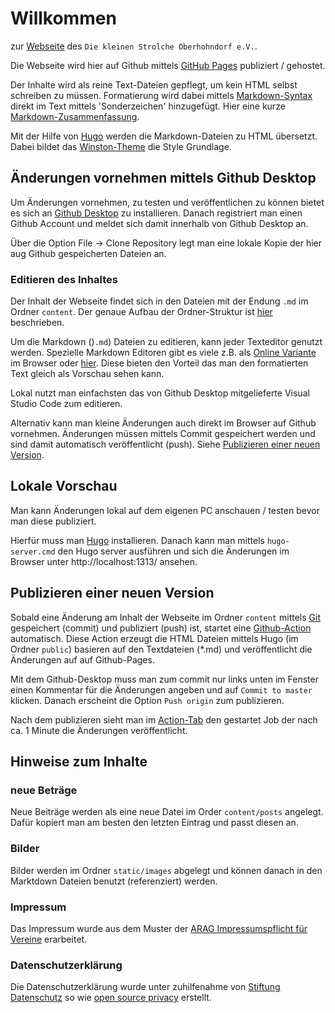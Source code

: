 


# Willkommen

zur [Webseite](https://kleinen-strolche-oberhohndorf.github.io/) des `Die kleinen Strolche Oberhohndorf e.V.`.

Die Webseite wird hier auf Github mittels [GitHub Pages](https://pages.github.com/) publiziert / gehostet.

Der Inhalte wird als reine Text-Dateien gepflegt, um kein HTML selbst schreiben zu müssen.
Formatierung wird dabei mittels [Markdown-Syntax](https://www.markdownguide.org/getting-started/)
direkt im Text mittels 'Sonderzeichen' hinzugefügt.
Hier eine kurze [Markdown-Zusammenfassung](https://www.markdownguide.org/cheat-sheet/).

Mit der Hilfe von [Hugo](https://gohugo.io/documentation/) werden die Markdown-Dateien zu HTML übersetzt.
Dabei bildet das [Winston-Theme](https://themes.gohugo.io/themes/hugo-winston-theme/) die Style Grundlage.

## Änderungen vornehmen mittels Github Desktop

Um Änderungen vornehmen, zu testen und veröffentlichen zu können bietet es sich an [Github Desktop](https://docs.github.com/en/desktop/overview/getting-started-with-github-desktop) zu installieren. Danach registriert man einen Github Account und meldet sich damit innerhalb
von Github Desktop an. 

Über die Option File -> Clone Repository legt man eine lokale Kopie der hier aug Github gespeicherten Dateien an.

### Editieren des Inhaltes

Der Inhalt der Webseite findet sich in den Dateien mit der Endung `.md` im Ordner `content`.
Der genaue Aufbau der Ordner-Struktur ist [hier](https://gohugo.io/content-management/organization/#organization-of-content-source) beschrieben.

Um die Markdown ()`.md`) Dateien zu editieren, kann jeder Texteditor genutzt werden. Spezielle Markdown Editoren gibt
es viele z.B. als [Online Variante](https://dillinger.io/) im Browser oder [hier](https://github.com/marktext/marktext).
Diese bieten den Vorteil das man den formatierten Text gleich als Vorschau sehen kann.

Lokal nutzt man einfachsten das von Github Desktop mitgelieferte Visual Studio Code zum editieren.  

Alternativ kann man kleine Änderungen auch direkt im Browser auf Github vornehmen. Änderungen müssen mittels Commit gespeichert werden und sind damit automatisch veröffentlicht (push). Siehe [Publizieren einer neuen Version](#publizieren-einer-neuen-version).

## Lokale Vorschau

Man kann Änderungen lokal auf dem eigenen PC anschauen / testen bevor man diese publiziert.

Hierfür muss man [Hugo](https://gohugo.io/installation/) installieren. Danach kann man mittels `hugo-server.cmd` den
Hugo server ausführen und sich die Änderungen im Browser unter http://localhost:1313/ ansehen.

## Publizieren einer neuen Version

Sobald eine Änderung am Inhalt der Webseite im Ordner `content`
mittels [Git](https://www.w3schools.com/git/default.asp) gespeichert (commit) und publiziert (push) ist,
startet eine [Github-Action](https://docs.github.com/en/actions) automatisch.
Diese Action erzeugt die HTML Dateien mittels Hugo (im Ordner `public`) basieren auf den Textdateien (*.md)
und veröffentlicht die Änderungen auf auf Github-Pages. 

Mit dem Github-Desktop muss man zum commit nur links unten im Fenster einen Kommentar für die Änderungen 
angeben und auf `Commit to master` klicken. Danach erscheint die Option `Push origin` zum publizieren.

Nach dem publizieren sieht man im [Action-Tab](https://github.com/kleinen-Strolche-Oberhohndorf/kleinen-Strolche-Oberhohndorf.github.io/actions) den gestartet Job der nach ca. 1 Minute die Änderungen veröffentlicht.

## Hinweise zum Inhalte

### neue Beträge

Neue Beiträge werden als eine neue Datei im Order `content/posts` angelegt. Dafür kopiert man am besten den letzten Eintrag und passt diesen an. 

### Bilder 

Bilder werden im Ordner `static/images` abgelegt und können danach in den Marktdown Dateien benutzt (referenziert) werden.

### Impressum

Das Impressum wurde aus dem Muster der [ARAG Impressumspflicht für Vereine](https://www.arag.de/vereinsversicherung/sicheres-impressum-fuer-vereine/) erarbeitet.

### Datenschutzerklärung

Die Datenschutzerklärung wurde unter zuhilfenahme von [Stiftung Datenschutz](https://stiftungdatenschutz.org)
so wie [open source privacy](https://opr.vc/) erstellt.

